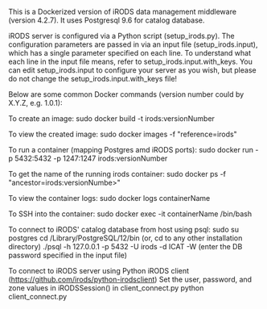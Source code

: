 This is a Dockerized version of iRODS data management middleware (version 4.2.7). It uses Postgresql 9.6 for catalog database.

iRODS server is configured via a Python script (setup_irods.py). The configuration parameters are passed in via 
an input file (setup_irods.input), which has a single parameter specified on each line. To understand what each line in 
the input file means, refer to setup_irods.input.with_keys. You can edit setup_irods.input to configure your server as you wish, 
but please do not change the setup_irods.input.with_keys file!

Below are some common Docker commands (version number could by X.Y.Z, e.g. 1.0.1):

To create an image: 
    sudo docker build -t irods:versionNumber

To view the created image: 
    sudo docker images -f "reference=irods"

To run a container (mapping Postgres amd iRODS ports): 
    sudo docker run -p 5432:5432 -p 1247:1247 irods:versionNumber

To get the name of the running irods container:
    sudo docker ps -f "ancestor=irods:versionNumbe>"

To view the container logs: 
    sudo docker logs containerName

To SSH into the container:
    sudo docker exec -it containerName /bin/bash

To connect to iRODS' catalog database from host using psql:
    sudo su postgres
    cd /Library/PostgreSQL/12/bin (or, cd to any other installation directory)
    ./psql -h 127.0.0.1 -p 5432 -U irods -d ICAT -W (enter the DB password specified in the input file)

To connect to iRODS server using Python iRODS client (https://github.com/irods/python-irodsclient) 
    Set the user, password, and zone values in iRODSSession() in client_connect.py
    python client_connect.py
